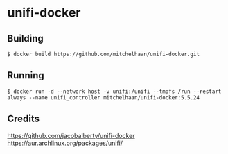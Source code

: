 # unifi-docker

## Building

```
$ docker build https://github.com/mitchelhaan/unifi-docker.git
```

## Running

```
$ docker run -d --network host -v unifi:/unifi --tmpfs /run --restart always --name unifi_controller mitchelhaan/unifi-docker:5.5.24
```

## Credits

https://github.com/jacobalberty/unifi-docker
https://aur.archlinux.org/packages/unifi/
